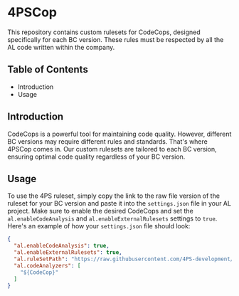 # 4PSCop

This repository contains custom rulesets for CodeCops, designed specifically for each BC version. These rules must be respected by all the AL code written within the company.

## Table of Contents

- Introduction
- Usage

## Introduction

CodeCops is a powerful tool for maintaining code quality. However, different BC versions may require different rules and standards. That's where 4PSCop comes in. Our custom rulesets are tailored to each BC version, ensuring optimal code quality regardless of your BC version.

## Usage

To use the 4PS ruleset, simply copy the link to the raw file version of the ruleset for your BC version and paste it into the ```settings.json``` file in your AL project. Make sure to enable the desired CodeCops and set the ```al.enableCodeAnalysis``` and ```al.enableExternalRulesets``` settings to ```true```. Here's an example of how your ```settings.json``` file should look:
    
```json
{
  "al.enableCodeAnalysis": true,
  "al.enableExternalRulesets": true,
  "al.ruleSetPath": "https://raw.githubusercontent.com/4PS-development/4PSCopRules/main/bc233/4ps_general_bc233.ruleset.json",
  "al.codeAnalyzers": [
    "${CodeCop}"
  ]
}
```
